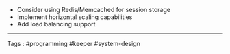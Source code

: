 - Consider using Redis/Memcached for session storage
- Implement horizontal scaling capabilities
- Add load balancing support
___

Tags : #programming #keeper #system-design 